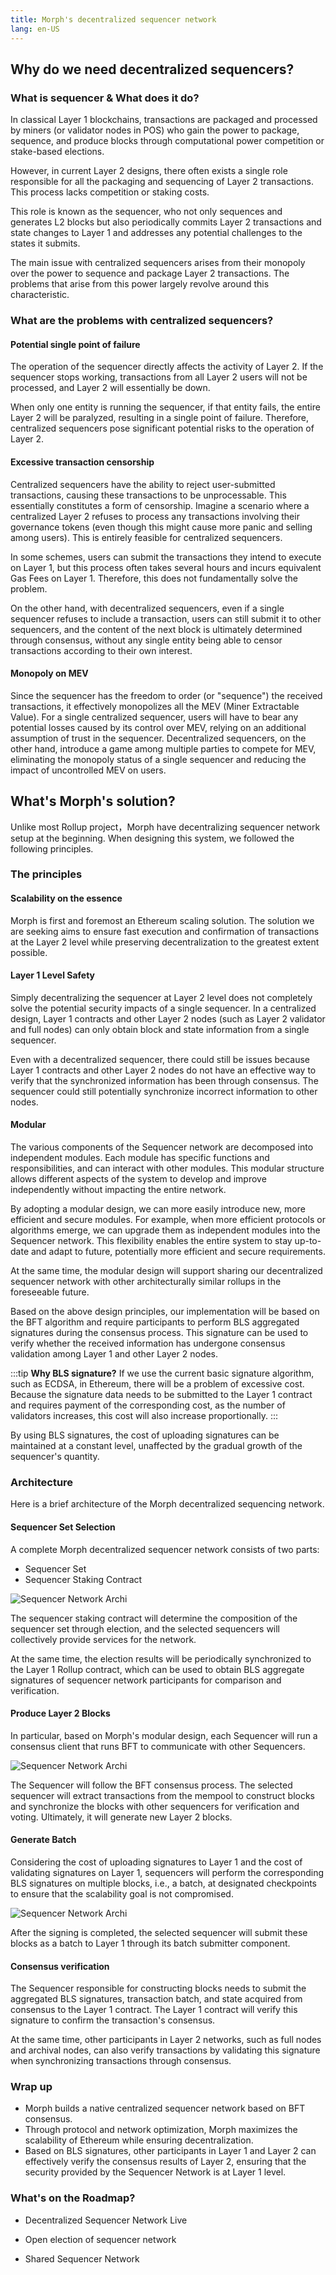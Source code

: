 ```yaml
---
title: Morph's decentralized sequencer network
lang: en-US
---
```


## Why do we need decentralized sequencers?

### What is sequencer & What does it do?

In classical Layer 1 blockchains, transactions are packaged and processed by miners (or validator nodes in POS) who gain the power to package, sequence, and produce blocks through computational power competition or stake-based elections.

However, in current Layer 2 designs, there often exists a single role responsible for all the packaging and sequencing of Layer 2 transactions. This process lacks competition or staking costs.

This role is known as the sequencer, who not only sequences and generates L2 blocks but also periodically commits Layer 2 transactions and state changes to Layer 1 and addresses any potential challenges to the states it submits.

The main issue with centralized sequencers arises from their monopoly over the power to sequence and package Layer 2 transactions. The problems that arise from this power largely revolve around this characteristic.

### What are the problems with centralized sequencers?

#### Potential single point of failure

The operation of the sequencer directly affects the activity of Layer 2. If the sequencer stops working, transactions from all Layer 2 users will not be processed, and Layer 2 will essentially be down.

When only one entity is running the sequencer, if that entity fails, the entire Layer 2 will be paralyzed, resulting in a single point of failure. Therefore, centralized sequencers pose significant potential risks to the operation of Layer 2. 

#### Excessive transaction censorship

Centralized sequencers have the ability to reject user-submitted transactions, causing these transactions to be unprocessable. This essentially constitutes a form of censorship. Imagine a scenario where a centralized Layer 2 refuses to process any transactions involving their governance tokens (even though this might cause more panic and selling among users). This is entirely feasible for centralized sequencers.

In some schemes, users can submit the transactions they intend to execute on Layer 1, but this process often takes several hours and incurs equivalent Gas Fees on Layer 1. Therefore, this does not fundamentally solve the problem.

On the other hand, with decentralized sequencers, even if a single sequencer refuses to include a transaction, users can still submit it to other sequencers, and the content of the next block is ultimately determined through consensus, without any single entity being able to censor transactions according to their own interest. 

#### Monopoly on MEV

Since the sequencer has the freedom to order (or "sequence") the received transactions, it effectively monopolizes all the MEV (Miner Extractable Value). For a single centralized sequencer, users will have to bear any potential losses caused by its control over MEV, relying on an additional assumption of trust in the sequencer.
Decentralized sequencers, on the other hand, introduce a game among multiple parties to compete for MEV, eliminating the monopoly status of a single sequencer and reducing the impact of uncontrolled MEV on users.


## What's Morph's solution?

Unlike most Rollup project，Morph have decentralizing sequencer network setup at the beginning. 
When designing this system, we followed the following principles.

### The principles

#### Scalability on the essence 
Morph is first and foremost an Ethereum scaling solution. The solution we are seeking aims to ensure fast execution and confirmation of transactions at the Layer 2 level while preserving decentralization to the greatest extent possible.

#### Layer 1 Level Safety 
Simply decentralizing the sequencer at Layer 2 level does not completely solve the potential security impacts of a single sequencer. In a centralized design, Layer 1 contracts and other Layer 2 nodes (such as Layer 2 validator and full nodes) can only obtain block and state information from a single sequencer.

Even with a decentralized sequencer, there could still be issues because Layer 1 contracts and other Layer 2 nodes do not have an effective way to verify that the synchronized information has been through consensus. The sequencer could still potentially synchronize incorrect information to other nodes.

#### Modular

The various components of the Sequencer network are decomposed into independent modules. Each module has specific functions and responsibilities, and can interact with other modules. This modular structure allows different aspects of the system to develop and improve independently without impacting the entire network.

By adopting a modular design, we can more easily introduce new, more efficient and secure modules. For example, when more efficient protocols or algorithms emerge, we can upgrade them as independent modules into the Sequencer network. This flexibility enables the entire system to stay up-to-date and adapt to future, potentially more efficient and secure requirements.

At the same time, the modular design will support sharing our decentralized sequencer network with other architecturally similar rollups in the foreseeable future.

Based on the above design principles, our implementation will be based on the BFT algorithm and require participants to perform BLS aggregated signatures during the consensus process. This signature can be used to verify whether the received information has undergone consensus validation among Layer 1 and other Layer 2 nodes.

:::tip
**Why BLS signature?** 
If we use the current basic signature algorithm, such as ECDSA, in Ethereum, there will be a problem of excessive cost. Because the signature data needs to be submitted to the Layer 1 contract and requires payment of the corresponding cost, as the number of validators increases, this cost will also increase proportionally.
:::

By using BLS signatures, the cost of uploading signatures can be maintained at a constant level, unaffected by the gradual growth of the sequencer's quantity.

### Architecture

Here is a brief architecture of the Morph decentralized sequencing network.

#### Sequencer Set Selection

A complete Morph decentralized sequencer network consists of two parts:

- Sequencer Set
- Sequencer Staking Contract

![Sequencer Network Archi](../../../assets/docs/protocol/Dese/dese1.png)

The sequencer staking contract will determine the composition of the sequencer set through election, and the selected sequencers will collectively provide services for the network.

At the same time, the election results will be periodically synchronized to the Layer 1 Rollup contract, which can be used to obtain BLS aggregate signatures of sequencer network participants for comparison and verification.

#### Produce Layer 2 Blocks
In particular, based on Morph's modular design, each Sequencer will run a consensus client that runs BFT to communicate with other Sequencers.

![Sequencer Network Archi](../../../morph-doc/assets/docs/protocol/Dese/consensusBlock.png)

The Sequencer will follow the BFT consensus process. The selected sequencer will extract transactions from the mempool to construct blocks and synchronize the blocks with other sequencers for verification and voting. Ultimately, it will generate new Layer 2 blocks.

#### Generate Batch

Considering the cost of uploading signatures to Layer 1 and the cost of validating signatures on Layer 1, sequencers will perform the corresponding BLS signatures on multiple blocks, i.e., a batch, at designated checkpoints to ensure that the scalability goal is not compromised.

![Sequencer Network Archi](../../../assets/docs/protocol/Dese/dese1.png)

After the signing is completed, the selected sequencer will submit these blocks as a batch to Layer 1 through its batch submitter component.

#### Consensus verification

The Sequencer responsible for constructing blocks needs to submit the aggregated BLS signatures, transaction batch, and state acquired from consensus to the Layer 1 contract. The Layer 1 contract will verify this signature to confirm the transaction's consensus.

At the same time, other participants in Layer 2 networks, such as full nodes and archival nodes, can also verify transactions by validating this signature when synchronizing transactions through consensus.

### Wrap up

- Morph builds a native centralized sequencer network based on BFT consensus.
- Through protocol and network optimization, Morph maximizes the scalability of Ethereum while ensuring decentralization.
- Based on BLS signatures, other participants in Layer 1 and Layer 2 can effectively verify the consensus results of Layer 2, ensuring that the security provided by the Sequencer Network is at Layer 1 level.

### What's on the Roadmap?

- Decentralized Sequencer Network Live

- Open election of sequencer network

- Shared Sequencer Network

